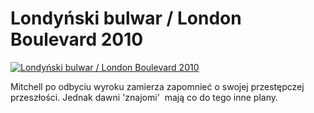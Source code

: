 Londyński bulwar / London Boulevard 2010 
=============
[![Londyński bulwar / London Boulevard 2010 ](http://vidos.pl/images/player.gif)](http://vidos.pl/londynski-bulwar-london-boulevard-2010)

 Mitchell po odbyciu wyroku zamierza zapomnieć o swojej przestępczej przeszłości. Jednak dawni 'znajomi'  mają co do tego inne plany. 

